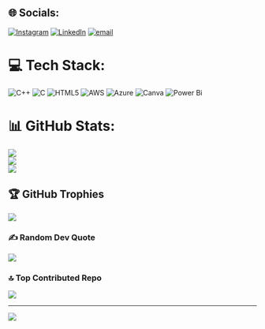 
## 🌐 Socials:
[![Instagram](https://img.shields.io/badge/Instagram-%23E4405F.svg?logo=Instagram&logoColor=white)](https://instagram.com/anmolchoudharryy) [![LinkedIn](https://img.shields.io/badge/LinkedIn-%230077B5.svg?logo=linkedin&logoColor=white)](https://linkedin.com/in/anmol-choudhary-b63376256%2F) [![email](https://img.shields.io/badge/Email-D14836?logo=gmail&logoColor=white)](mailto:anmolc3606@gmail.com) 

# 💻 Tech Stack:
![C++](https://img.shields.io/badge/c++-%2300599C.svg?style=for-the-badge&logo=c%2B%2B&logoColor=white) ![C](https://img.shields.io/badge/c-%2300599C.svg?style=for-the-badge&logo=c&logoColor=white) ![HTML5](https://img.shields.io/badge/html5-%23E34F26.svg?style=for-the-badge&logo=html5&logoColor=white) ![AWS](https://img.shields.io/badge/AWS-%23FF9900.svg?style=for-the-badge&logo=amazon-aws&logoColor=white) ![Azure](https://img.shields.io/badge/azure-%230072C6.svg?style=for-the-badge&logo=microsoftazure&logoColor=white) ![Canva](https://img.shields.io/badge/Canva-%2300C4CC.svg?style=for-the-badge&logo=Canva&logoColor=white) ![Power Bi](https://img.shields.io/badge/power_bi-F2C811?style=for-the-badge&logo=powerbi&logoColor=black)
# 📊 GitHub Stats:
![](https://github-readme-stats.vercel.app/api?username=gitanm0l&theme=shadow_red&hide_border=false&include_all_commits=true&count_private=false)<br/>
![](https://nirzak-streak-stats.vercel.app/?user=gitanm0l&theme=shadow_red&hide_border=false)<br/>
![](https://github-readme-stats.vercel.app/api/top-langs/?username=gitanm0l&theme=shadow_red&hide_border=false&include_all_commits=true&count_private=false&layout=compact)

## 🏆 GitHub Trophies
![](https://github-profile-trophy.vercel.app/?username=gitanm0l&theme=radical&no-frame=false&no-bg=true&margin-w=4)

### ✍️ Random Dev Quote
![](https://quotes-github-readme.vercel.app/api?type=horizontal&theme=radical)

### 🔝 Top Contributed Repo
![](https://github-contributor-stats.vercel.app/api?username=gitanm0l&limit=5&theme=dark&combine_all_yearly_contributions=true)

---
[![](https://visitcount.itsvg.in/api?id=gitanm0l&icon=0&color=0)](https://visitcount.itsvg.in)

<!-- Proudly created with GPRM ( https://gprm.itsvg.in ) -->
